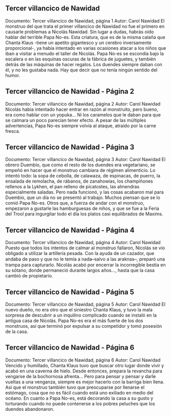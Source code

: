 ## Tercer villancico de Nawidad
Documento: Tercer villancico de Nawidad, página 1
Autor: Carol Nawidad
El monstruo del que trata el primer villancico de Nawidad no fue el primero en causarle problemas a Nicolás Nawidad. Sin lugar a dudas, habrás oído hablar del terrible Papa No-es.
Esta criatura, que es de la misma calaña que Chanta Klaus -tiene un apetito gigantesco y un cerebro inversamente proporcional-, ya había intentado en varias ocasiones atacar a los niños que iban a visitar a menudo el taller de Nicolás. Papa No-es se escondía bajo la escalera o en las esquinas oscuras de la fábrica de juguetes, y también detrás de las máquinas de hacer regalos. Los duendes siempre daban con él, y no les gustaba nada. Hay que decir que no tenía ningún sentido del humor.

## Tercer villancico de Nawidad - Página 2
Documento: Tercer villancico de Nawidad, página 2
Autor: Carol Nawidad
Nicolás había intentado hacer entrar en razón al monstruito, pero bueno, era como hablar con un yopuka... Ni los caramelos que le daban para que se calmara un poco parecían tener efecto. A pesar de las múltiples advertencias, Papa No-es siempre volvía al ataque, atraído por la carne fresca.

## Tercer villancico de Nawidad - Página 3
Documento: Tercer villancico de Nawidad, página 3
Autor: Carol Nawidad
El obrero Duembio, que como el resto de los duendes era vegetariano, se empeñó en hacer que el monstruo cambiara de régimen alimenticio. Lo intentó todo: la sopa de cebolla, de calawaza, de espinacas, de puerro, la ensalada de remolacha, de rábanos, de zanahowias, los champiñones rellenos a la Lykhen, el pan relleno de picatostes, las almendras especialmente saladas. Pero nada funcionó, y las cosas acabaron mal para Duembio, que un día no se presentó al trabajo. Muchos piensan que se lo comió Papa No-es. Otros que, a fuerza de andar con el monstruo, empezaron a gustarle las hamburguesas de niños, y que se fue a la Feria del Trool para ingurgitar todo el día los platos casi equilibrados de Maxims.

## Tercer villancico de Nawidad - Página 4
Documento: Tercer villancico de Nawidad, página 4
Autor: Carol Nawidad
Puesto que todos los intentos de calmar al monstruo fallaron, Nicolás se vio obligado a utilizar la artillería pesada. Con la ayuda de un cazador, que andaba de paso y que no le temía a nada  ̶ salvo a las araknas ̶ , preparó una trampa para capturarlo. Nicolás acabó por encerrar la incorregible bestia en su sótano, donde permaneció durante largos años..., hasta que la casa cambió de propietario.

## Tercer villancico de Nawidad - Página 5
Documento: Tercer villancico de Nawidad, página 5
Autor: Carol Nawidad
El nuevo dueño, no era otro que el siniestro Chanta Klaus, y tuvo la mala sorpresa de descubrir a un inquilino complicado cuando se instaló en la antigua casa de Nicolás. Papa No-es era el más fuerte de los dos monstruos, así que terminó por expulsar a su competidor y tomó posesión de la casa.

## Tercer villancico de Nawidad - Página 6
Documento: Tercer villancico de Nawidad, página 6
Autor: Carol Nawidad
Vencido y humillado, Chanta Klaus tuvo que buscar otro lugar donde vivir y acabó en una caverna de hielo. Desde entonces, prepara la revancha para vengarse de la bochornosa afrenta... Pero para pensar y pensar y darle vueltas a una venganza, siempre es mejor hacerlo con la barriga bien llena. Así que el monstruo también tuvo que preocuparse por llenarse el estómago, cosa que no es fácil cuando está uno exiliado en medio del océano.
En cuanto a Papa No-es, está decorando la casa a su gusto y torturando cuando no puede contenerse a los pobres peluches que los duendes abandonaron.
